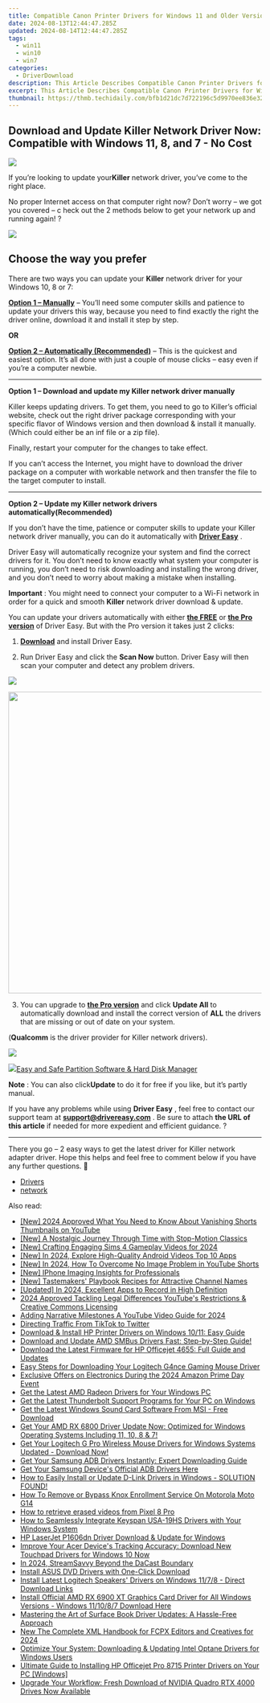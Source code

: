 ```yaml
---
title: Compatible Canon Printer Drivers for Windows 11 and Older Versions (Windows 8, 7) - Get Downloaded Now!
date: 2024-08-13T12:44:47.285Z
updated: 2024-08-14T12:44:47.285Z
tags:
  - win11
  - win10
  - win7
categories:
  - DriverDownload
description: This Article Describes Compatible Canon Printer Drivers for Windows 11 and Older Versions (Windows 8, 7) - Get Downloaded Now!
excerpt: This Article Describes Compatible Canon Printer Drivers for Windows 11 and Older Versions (Windows 8, 7) - Get Downloaded Now!
thumbnail: https://thmb.techidaily.com/bfb1d21dc7d722196c5d9970ee836e32f9c269de5a947c34e2d77d2e46b3f931.jpg
---
```


## Download and Update Killer Network Driver Now: Compatible with Windows 11, 8, and 7 - No Cost

![](https://images.drivereasy.com/wp-content/uploads/2018/10/img_5bb5e43b23e8b.jpg)

 If you’re looking to update your**Killer** network driver,  you’ve come to the right place.

 No proper Internet access on that computer right now? Don’t worry – we got you covered – c heck out the 2 methods below to get your network up and running again! ?

<!-- affiliate ads begin -->
<a href="https://secure.2checkout.com/order/checkout.php?PRODS=4620780&QTY=1&AFFILIATE=108875&CART=1"><img src="https://secure.avangate.com/images/merchant/07dd4d5a72f5740ef0f035f201951476/728__90banner.jpg" border="0"></a>
<!-- affiliate ads end -->
## Choose the way you prefer

 There are two ways you can update your **Killer** network driver for your Windows 10, 8 or 7:

[**Option 1 – Manually**](https://tools.techidaily.com/drivereasy/download/) – You’ll need some computer skills and patience to update your drivers this way, because you need to find exactly the right the driver online, download it and install it step by step.

**OR**

[**Option 2 – Automatically (Recommended)**](https://www.drivereasy.com/knowledge/killer-network-driver-free-download-update-in-windows-10-8-7/#O2) – This is the quickest and easiest option. It’s all done with just a couple of mouse clicks – easy even if you’re a computer newbie.

---

 **Option 1 – Download and update my Killer network driver manually**

 Killer keeps updating drivers. To get them, you need to go to Killer’s official  website, check out the right driver package corresponding with your specific flavor of Windows version and then download & install it manually. (Which could either be an inf file or a zip file).

Finally, restart your computer for the changes to take effect.

 If you can’t access the Internet, you might have to download the driver package on a computer with workable network and then transfer the file to the target computer to install.

---

 **Option 2 – Update my Killer network drivers automatically(Recommended)**

 If you don’t have the time, patience or computer skills to update your Killer network  driver manually, you can do it automatically with **[Driver Easy](https://tools.techidaily.com/drivereasy/download/)**  .

 Driver Easy will automatically recognize your system and find the correct drivers for it. You don’t need to know exactly what system your computer is running, you don’t need to risk downloading and installing the wrong driver, and you don’t need to worry about making a mistake when installing.

**Important** : You might need to connect your computer to a Wi-Fi network in order for a quick and smooth **Killer** network driver download & update.

 You can update your drivers automatically with either **[the FREE](https://tools.techidaily.com/drivereasy/download/)**  or **[the Pro version](https://tools.techidaily.com/drivereasy/download/)**  of Driver Easy. But with the Pro version it takes just 2 clicks:

 1) **[Download](https://tools.techidaily.com/drivereasy/download/)**  and install Driver Easy.

 2) Run Driver Easy and click the **Scan Now**  button. Driver Easy will then scan your computer and detect any problem drivers.

![](https://images.drivereasy.com/wp-content/uploads/2018/07/img_5b5aefd675a7c.jpg)
<!-- affiliate ads begin -->
<a href="https://appsumo.8odi.net/c/5597632/2087389/7443" target="_top" id="2087389"><img src="//a.impactradius-go.com/display-ad/7443-2087389" border="0" alt="" width="1200" height="600"/></a><img height="0" width="0" src="https://appsumo.8odi.net/i/5597632/2087389/7443" style="position:absolute;visibility:hidden;" border="0" />
<!-- affiliate ads end -->

 3) You can upgrade to **[the Pro version](https://tools.techidaily.com/drivereasy/download/)**  and click **Update All** to automatically download and install the correct version of **ALL**  the drivers that are missing or out of date on your system.

 (**Qualcomm** is the driver provider for Killer network drivers).

![](https://images.drivereasy.com/wp-content/uploads/2018/07/img_5b5af0deb80ba.jpg)
<!-- affiliate ads begin -->
<a href="https://secure.2checkout.com/order/checkout.php?PRODS=22741618&QTY=1&AFFILIATE=108875&CART=1"><img src="https://www.diskpart.com/resource/images/index/dp-index-img-banner-people@2x.png" border="0">Easy and Safe Partition Software & Hard Disk Manager</a>
<!-- affiliate ads end -->

**Note** : You can also click**Update** to do it for free if you like, but it’s partly manual.

 If you have any problems while using **Driver Easy** , feel free to contact our support team at **<support@drivereasy.com>** . Be sure to attach **the URL of this article** if needed for more expedient and efficient guidance. ?

---

 There you go – 2 easy ways to get the latest driver for Killer network adapter driver. Hope this helps and feel free to comment below if you have any further questions. 🙂

* [Drivers](https://tools.techidaily.com/drivereasy/download/)
* [network](https://tools.techidaily.com/drivereasy/download/)

<ins class="adsbygoogle"
     style="display:block"
     data-ad-format="autorelaxed"
     data-ad-client="ca-pub-7571918770474297"
     data-ad-slot="1223367746"></ins>



<ins class="adsbygoogle"
     style="display:block"
     data-ad-client="ca-pub-7571918770474297"
     data-ad-slot="8358498916"
     data-ad-format="auto"
     data-full-width-responsive="true"></ins>

<span class="atpl-alsoreadstyle">Also read:</span>
<div><ul>
<li><a href="https://youtube-lab.techidaily.com/024-approved-what-you-need-to-know-about-vanishing-shorts-thumbnails-on-youtube/"><u>[New] 2024 Approved  What You Need to Know About Vanishing Shorts Thumbnails on YouTube</u></a></li>
<li><a href="https://extra-tips.techidaily.com/new-a-nostalgic-journey-through-time-with-stop-motion-classics/"><u>[New] A Nostalgic Journey Through Time with Stop-Motion Classics</u></a></li>
<li><a href="https://remote-screen-capture.techidaily.com/new-crafting-engaging-sims-4-gameplay-videos-for-2024/"><u>[New] Crafting Engaging Sims 4 Gameplay Videos for 2024</u></a></li>
<li><a href="https://fox-cloud.techidaily.com/new-in-2024-explore-high-quality-android-videos-top-10-apps/"><u>[New] In 2024, Explore High-Quality Android Videos  Top 10 Apps</u></a></li>
<li><a href="https://eaxpv-info.techidaily.com/new-in-2024-how-to-overcome-no-image-problem-in-youtube-shorts/"><u>[New] In 2024, How To Overcome No Image Problem in YouTube Shorts</u></a></li>
<li><a href="https://extra-approaches.techidaily.com/new-iphone-imaging-insights-for-professionals/"><u>[New] IPhone Imaging Insights for Professionals</u></a></li>
<li><a href="https://facebook-video-footage.techidaily.com/new-tastemakers-playbook-recipes-for-attractive-channel-names/"><u>[New] Tastemakers' Playbook  Recipes for Attractive Channel Names</u></a></li>
<li><a href="https://on-screen-recording.techidaily.com/updated-in-2024-excellent-apps-to-record-in-high-definition/"><u>[Updated] In 2024, Excellent Apps to Record in High Definition</u></a></li>
<li><a href="https://youtube-stream.techidaily.com/2024-approved-tackling-legal-differences-youtubes-restrictions-and-creative-commons-licensing/"><u>2024 Approved  Tackling Legal Differences  YouTube's Restrictions & Creative Commons Licensing</u></a></li>
<li><a href="https://extra-hints.techidaily.com/adding-narrative-milestones-a-youtube-video-guide-for-2024/"><u>Adding Narrative Milestones  A YouTube Video Guide for 2024</u></a></li>
<li><a href="https://twitter-clips.techidaily.com/directing-traffic-from-tiktok-to-twitter/"><u>Directing Traffic From TikTok to Twitter</u></a></li>
<li><a href="https://hardware-help.techidaily.com/download-and-install-hp-printer-drivers-on-windows-1011-easy-guide/"><u>Download & Install HP Printer Drivers on Windows 10/11: Easy Guide</u></a></li>
<li><a href="https://hardware-help.techidaily.com/1722962605580-download-and-update-amd-smbus-drivers-fast-step-by-step-guide/"><u>Download and Update AMD SMBus Drivers Fast: Step-by-Step Guide!</u></a></li>
<li><a href="https://hardware-help.techidaily.com/download-the-latest-firmware-for-hp-officejet-4655-full-guide-and-updates/"><u>Download the Latest Firmware for HP Officejet 4655: Full Guide and Updates</u></a></li>
<li><a href="https://hardware-help.techidaily.com/easy-steps-for-downloading-your-logitech-g4nce-gaming-mouse-driver/"><u>Easy Steps for Downloading Your Logitech G4nce Gaming Mouse Driver</u></a></li>
<li><a href="https://buynow-tips.techidaily.com/exclusive-offers-on-electronics-during-the-2024-amazon-prime-day-event/"><u>Exclusive Offers on Electronics During the 2024 Amazon Prime Day Event</u></a></li>
<li><a href="https://hardware-help.techidaily.com/get-the-latest-amd-radeon-drivers-for-your-windows-pc/"><u>Get the Latest AMD Radeon Drivers for Your Windows PC</u></a></li>
<li><a href="https://hardware-help.techidaily.com/get-the-latest-thunderbolt-support-programs-for-your-pc-on-windows/"><u>Get the Latest Thunderbolt Support Programs for Your PC on Windows</u></a></li>
<li><a href="https://hardware-help.techidaily.com/get-the-latest-windows-sound-card-software-from-msi-free-download/"><u>Get the Latest Windows Sound Card Software From MSI - Free Download</u></a></li>
<li><a href="https://hardware-help.techidaily.com/get-your-amd-rx-6800-driver-update-now-optimized-for-windows-operating-systems-including-11-10-8-and-7/"><u>Get Your AMD RX 6800 Driver Update Now: Optimized for Windows Operating Systems Including 11, 10, 8 & 7!</u></a></li>
<li><a href="https://hardware-help.techidaily.com/get-your-logitech-g-pro-wireless-mouse-drivers-for-windows-systems-updated-download-now/"><u>Get Your Logitech G Pro Wireless Mouse Drivers for Windows Systems Updated - Download Now!</u></a></li>
<li><a href="https://hardware-help.techidaily.com/get-your-samsung-adb-drivers-instantly-expert-downloading-guide/"><u>Get Your Samsung ADB Drivers Instantly: Expert Downloading Guide</u></a></li>
<li><a href="https://hardware-help.techidaily.com/1722975062431-get-your-samsung-devices-official-adb-drivers-here/"><u>Get Your Samsung Device's Official ADB Drivers Here</u></a></li>
<li><a href="https://hardware-help.techidaily.com/how-to-easily-install-or-update-d-link-drivers-in-windows-solution-found/"><u>How to Easily Install or Update D-Link Drivers in Windows - SOLUTION FOUND!</u></a></li>
<li><a href="https://android-unlock.techidaily.com/how-to-remove-or-bypass-knox-enrollment-service-on-motorola-moto-g14-by-drfone-android/"><u>How To Remove or Bypass Knox Enrollment Service On Motorola Moto G14</u></a></li>
<li><a href="https://blog-min.techidaily.com/how-to-retrieve-erased-videos-from-pixel-8-pro-by-fonelab-android-recover-video/"><u>How to retrieve erased videos from Pixel 8 Pro</u></a></li>
<li><a href="https://hardware-help.techidaily.com/how-to-seamlessly-integrate-keyspan-usa-19hs-drivers-with-your-windows-system/"><u>How to Seamlessly Integrate Keyspan USA-19HS Drivers with Your Windows System</u></a></li>
<li><a href="https://hardware-help.techidaily.com/hp-laserjet-p1606dn-driver-download-and-update-for-windows/"><u>HP LaserJet P1606dn Driver Download & Update for Windows</u></a></li>
<li><a href="https://hardware-help.techidaily.com/improve-your-acer-devices-tracking-accuracy-download-new-touchpad-drivers-for-windows-10-now/"><u>Improve Your Acer Device's Tracking Accuracy: Download New Touchpad Drivers for Windows 10 Now</u></a></li>
<li><a href="https://some-skills.techidaily.com/in-2024-streamsavvy-beyond-the-dacast-boundary/"><u>In 2024, StreamSavvy  Beyond the DaCast Boundary</u></a></li>
<li><a href="https://hardware-help.techidaily.com/install-asus-dvd-drivers-with-one-click-download/"><u>Install ASUS DVD Drivers with One-Click Download</u></a></li>
<li><a href="https://hardware-help.techidaily.com/install-latest-logitech-speakers-drivers-on-windows-1178-direct-download-links/"><u>Install Latest Logitech Speakers' Drivers on Windows 11/7/8 - Direct Download Links</u></a></li>
<li><a href="https://hardware-help.techidaily.com/install-official-amd-rx-6900-xt-graphics-card-driver-for-all-windows-versions-windows-111087-download-here/"><u>Install Official AMD RX 6900 XT Graphics Card Driver for All Windows Versions - Windows 11/10/8/7 Download Here</u></a></li>
<li><a href="https://hardware-help.techidaily.com/mastering-the-art-of-surface-book-driver-updates-a-hassle-free-approach/"><u>Mastering the Art of Surface Book Driver Updates: A Hassle-Free Approach</u></a></li>
<li><a href="https://ai-driven-video-production.techidaily.com/new-the-complete-xml-handbook-for-fcpx-editors-and-creatives-for-2024/"><u>New The Complete XML Handbook for FCPX Editors and Creatives for 2024</u></a></li>
<li><a href="https://hardware-help.techidaily.com/optimize-your-system-downloading-and-updating-intel-optane-drivers-for-windows-users/"><u>Optimize Your System: Downloading & Updating Intel Optane Drivers for Windows Users</u></a></li>
<li><a href="https://hardware-help.techidaily.com/ultimate-guide-to-installing-hp-officejet-pro-8715-printer-drivers-on-your-pc-windows/"><u>Ultimate Guide to Installing HP Officejet Pro 8715 Printer Drivers on Your PC [Windows]</u></a></li>
<li><a href="https://hardware-help.techidaily.com/upgrade-your-workflow-fresh-download-of-nvidia-quadro-rtx-4000-drives-now-available/"><u>Upgrade Your Workflow: Fresh Download of NVIDIA Quadro RTX 4000 Drives Now Available</u></a></li>
</ul></div>
